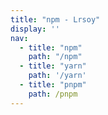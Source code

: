 ```yaml
---
title: "npm - Lrsoy"
display: ''
nav:
  - title: "npm"
    path: "/npm"
  - title: "yarn"
    path: '/yarn'
  - title: "pnpm"
    path: /pnpm
---
```

<SubNav :nav="frontmatter.nav" />

<ListPosts :address="'/basal'" type="npm" />